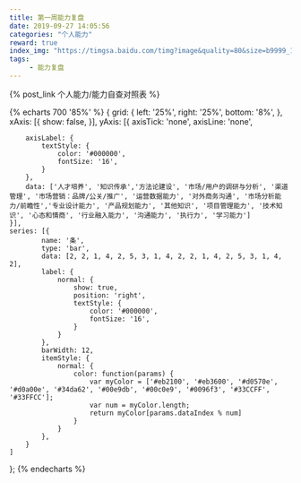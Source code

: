 ```yaml
---
title: 第一周能力复盘
date: 2019-09-27 14:05:56
categories: "个人能力"
reward: true
index_img: "https://timgsa.baidu.com/timg?image&quality=80&size=b9999_10000&sec=1567168721510&di=461dce6c48a2d65aee3c8da4e84e8d1a&imgtype=0&src=http%3A%2F%2Fwx1.sinaimg.cn%2Flarge%2F007z5ekzgy1fz8hzbldi3j30rs0fmjvj.jpg"
tags:
     - 能力复盘
---
```


{% post_link 个人能力/能力自查对照表 %}

{% echarts 700 '85%' %}
{
    <!-- backgroundColor: '#0e2147', -->
    grid: {
        left: '25%',
        right: '25%',
        bottom: '8%',
    },
    xAxis: [{
        show: false,
    }],
    yAxis: [{
        axisTick: 'none',
        axisLine: 'none',

        axisLabel: {
            textStyle: {
                color: '#000000',
                fontSize: '16',
            }
        },
        data: ['人才培养', '知识传承','方法论建设', '市场/用户的调研与分析', '渠道管理', '市场营销：品牌/公关/推广', '运营数据能力', '对外商务沟通', '市场分析能力/前瞻性','专业设计能力', '产品规划能力', '其他知识', '项目管理能力', '技术知识', '心态和情商', '行业融入能力', '沟通能力', '执行力', '学习能力']
    }],
    series: [{
            name: '条',
            type: 'bar',
            data: [2, 2, 1, 4, 2, 5, 3, 1, 4, 2, 2, 1, 4, 2, 5, 3, 1, 4, 2],
            label: {
                normal: {
                    show: true,
                    position: 'right',
                    textStyle: {
                        color: '#000000',
                        fontSize: '16',
                    }
                }
            },
            barWidth: 12,
            itemStyle: {
                normal: {
                    color: function(params) {
                        var myColor = ['#eb2100', '#eb3600', '#d0570e', '#d0a00e', '#34da62', '#00e9db', '#00c0e9', '#0096f3', '#33CCFF', '#33FFCC'];
                        var num = myColor.length;
                        return myColor[params.dataIndex % num]
                    }
                }
            },
        }
    ]
};
{% endecharts %}